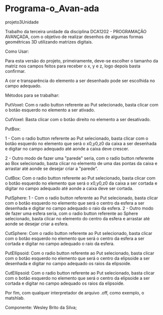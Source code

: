 
# Programa-o_Avan-ada
projeto3Unidade

Trabalho da terceira unidade da disciplina DCA1202 - PROGRAMAÇÃO AVANÇADA, com o objetivo de realizar desenhos de algumas formas geométricas 3D utilizando matrizes digitais. 

Como Usar:

Para esta versão do projeto, primeiramente, deve-se escolher o tamanho da matriz nos campos feitos para receber o x, y e z, logo depois basta confirmar.

A cor e transparência do elemento a ser desenhado pode ser escolhida no campo adequado.

Métodos para se trabalhar:

PutVoxel: Com o radio button referente ao Put selecionado, basta clicar com o botão esquerdo no elemento a ser ativado.

CutVoxel: Basta clicar com o botão direito no elemento a ser desativado.

PutBox: 

1 - Com o radio button referente ao Put selecionado, basta clicar com o botão esquerdo no elemento que será o x0,y0,z0 da caixa a ser desenhada e digitar no campo adequado até aonde a caixa deve crescer.

2 - Outro modo de fazer uma "parede" seria, com o radio button referente ao Box selecionado, basta clicar no elemento de uma das pontas da caixa e arrastar até aonde se desejar criar a "parede".

CutBox: Com o radio button referente ao Put selecionado, basta clicar com o botão esquerdo no elemento que será o x0,y0,z0 da caixa a ser cortada e digitar no campo adequado até aonde a caixa deve ser cortada.

PutSphere: 
1 - Com o radio button referente ao Put selecionado, basta clicar com o botão esquerdo no elemento que será o centro da esfera a ser desenhada e digitar no campo adequado o raio da esfera. 
2 - Outro modo de fazer uma esfera seria, com o radio button referente ao Sphere selecionado, basta clicar no elemento do centro da esfera e arrastar até aonde se desejar criar a esfera.

CutSphere: Com o radio button referente ao Put selecionado, basta clicar com o botão esquerdo no elemento que será o centro da esfera a ser cortada e digitar no campo adequado o raio da esfera.

PutEllipsoid: Com o radio button referente ao Put selecionado, basta clicar com o botão esquerdo no elemento que será o centro da elipsoide a ser desenhada e digitar no campo adequado os raios da elipsoide.

CutEllipsoid: Com o radio button referente ao Put selecionado, basta clicar com o botão esquerdo no elemento que será o centro da 
elipsoide a ser cortada e digitar no campo adequado os raios da elipsoide.



Por fim, com qualquer interpretador de arquivo .off, como exemplo, o matshlab.

Componente:
Wesley Brito da Silva;
